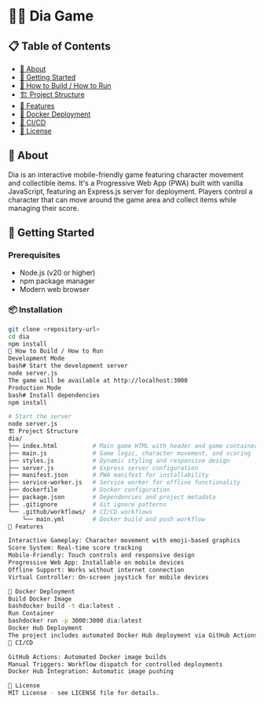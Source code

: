 # 🏃‍♂️ Dia Game

## 📋 Table of Contents
- [📖 About](#-about)
- [🚀 Getting Started](#-getting-started)
- [🔨 How to Build / How to Run](#-how-to-build--how-to-run)
- [🏗️ Project Structure](#️-project-structure)
- [🎯 Features](#-features)
- [🐳 Docker Deployment](#-docker-deployment)
- [🤖 CI/CD](#-cicd)
- [📄 License](#-license)

## 📖 About
Dia is an interactive mobile-friendly game featuring character movement and collectible items. It's a Progressive Web App (PWA) built with vanilla JavaScript, featuring an Express.js server for deployment. Players control a character that can move around the game area and collect items while managing their score.

## 🚀 Getting Started

### Prerequisites
- Node.js (v20 or higher)
- npm package manager
- Modern web browser

### 📦 Installation
```bash
git clone <repository-url>
cd dia
npm install
🔨 How to Build / How to Run
Development Mode
bash# Start the development server
node server.js
The game will be available at http://localhost:3000
Production Mode
bash# Install dependencies
npm install

# Start the server
node server.js
🏗️ Project Structure
dia/
├── index.html          # Main game HTML with header and game container
├── main.js             # Game logic, character movement, and scoring
├── styles.js           # Dynamic styling and responsive design
├── server.js           # Express server configuration
├── manifest.json       # PWA manifest for installability
├── service-worker.js   # Service worker for offline functionality
├── dockerfile          # Docker configuration
├── package.json        # Dependencies and project metadata
├── .gitignore          # Git ignore patterns
└── .github/workflows/  # CI/CD workflows
    └── main.yml        # Docker build and push workflow
🎯 Features

Interactive Gameplay: Character movement with emoji-based graphics
Score System: Real-time score tracking
Mobile-Friendly: Touch controls and responsive design
Progressive Web App: Installable on mobile devices
Offline Support: Works without internet connection
Virtual Controller: On-screen joystick for mobile devices

🐳 Docker Deployment
Build Docker Image
bashdocker build -t dia:latest .
Run Container
bashdocker run -p 3000:3000 dia:latest
Docker Hub Deployment
The project includes automated Docker Hub deployment via GitHub Actions.
🤖 CI/CD

GitHub Actions: Automated Docker image builds
Manual Triggers: Workflow dispatch for controlled deployments
Docker Hub Integration: Automatic image pushing

📄 License
MIT License - see LICENSE file for details.

